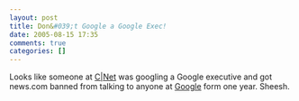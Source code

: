 ```yaml
---
layout: post
title: Don&#039;t Google a Google Exec!
date: 2005-08-15 17:35
comments: true
categories: []
---
```

Looks like someone at <a href="http://news.com">C|Net</a> was googling a Google executive and got news.com banned from talking to anyone at <a href="http://google.com">Google</a> form one year. Sheesh.
